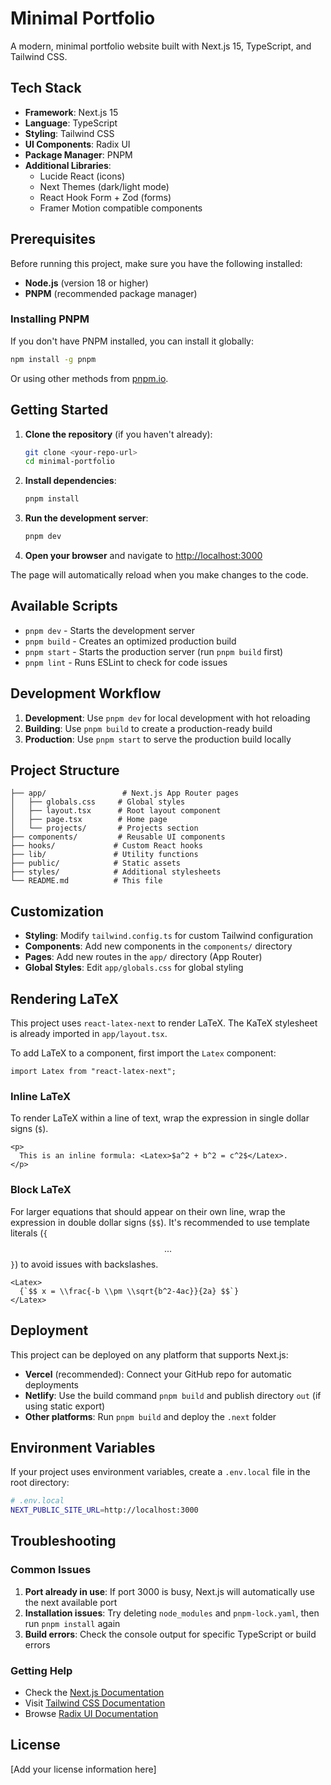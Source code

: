 # Minimal Portfolio

A modern, minimal portfolio website built with Next.js 15, TypeScript, and Tailwind CSS.

## Tech Stack

- **Framework**: Next.js 15
- **Language**: TypeScript
- **Styling**: Tailwind CSS
- **UI Components**: Radix UI
- **Package Manager**: PNPM
- **Additional Libraries**: 
  - Lucide React (icons)
  - Next Themes (dark/light mode)
  - React Hook Form + Zod (forms)
  - Framer Motion compatible components

## Prerequisites

Before running this project, make sure you have the following installed:

- **Node.js** (version 18 or higher)
- **PNPM** (recommended package manager)

### Installing PNPM

If you don't have PNPM installed, you can install it globally:

```bash
npm install -g pnpm
```

Or using other methods from [pnpm.io](https://pnpm.io/installation).

## Getting Started

1. **Clone the repository** (if you haven't already):
   ```bash
   git clone <your-repo-url>
   cd minimal-portfolio
   ```

2. **Install dependencies**:
   ```bash
   pnpm install
   ```

3. **Run the development server**:
   ```bash
   pnpm dev
   ```

4. **Open your browser** and navigate to [http://localhost:3000](http://localhost:3000)

The page will automatically reload when you make changes to the code.

## Available Scripts

- `pnpm dev` - Starts the development server
- `pnpm build` - Creates an optimized production build
- `pnpm start` - Starts the production server (run `pnpm build` first)
- `pnpm lint` - Runs ESLint to check for code issues

## Development Workflow

1. **Development**: Use `pnpm dev` for local development with hot reloading
2. **Building**: Use `pnpm build` to create a production-ready build
3. **Production**: Use `pnpm start` to serve the production build locally

## Project Structure

```
├── app/                 # Next.js App Router pages
│   ├── globals.css     # Global styles
│   ├── layout.tsx      # Root layout component
│   ├── page.tsx        # Home page
│   └── projects/       # Projects section
├── components/         # Reusable UI components
├── hooks/             # Custom React hooks
├── lib/               # Utility functions
├── public/            # Static assets
├── styles/            # Additional stylesheets
└── README.md          # This file
```

## Customization

- **Styling**: Modify `tailwind.config.ts` for custom Tailwind configuration
- **Components**: Add new components in the `components/` directory
- **Pages**: Add new routes in the `app/` directory (App Router)
- **Global Styles**: Edit `app/globals.css` for global styling

## Rendering LaTeX

This project uses `react-latex-next` to render LaTeX. The KaTeX stylesheet is already imported in `app/layout.tsx`.

To add LaTeX to a component, first import the `Latex` component:

```tsx
import Latex from "react-latex-next";
```

### Inline LaTeX

To render LaTeX within a line of text, wrap the expression in single dollar signs (`$`).

```tsx
<p>
  This is an inline formula: <Latex>$a^2 + b^2 = c^2$</Latex>.
</p>
```

### Block LaTeX

For larger equations that should appear on their own line, wrap the expression in double dollar signs (`$$`). It's recommended to use template literals (`{`$$...$$`}`) to avoid issues with backslashes.

```tsx
<Latex>
  {`$$ x = \\frac{-b \\pm \\sqrt{b^2-4ac}}{2a} $$`}
</Latex>
```

## Deployment

This project can be deployed on any platform that supports Next.js:

- **Vercel** (recommended): Connect your GitHub repo for automatic deployments
- **Netlify**: Use the build command `pnpm build` and publish directory `out` (if using static export)
- **Other platforms**: Run `pnpm build` and deploy the `.next` folder

## Environment Variables

If your project uses environment variables, create a `.env.local` file in the root directory:

```bash
# .env.local
NEXT_PUBLIC_SITE_URL=http://localhost:3000
```

## Troubleshooting

### Common Issues

1. **Port already in use**: If port 3000 is busy, Next.js will automatically use the next available port
2. **Installation issues**: Try deleting `node_modules` and `pnpm-lock.yaml`, then run `pnpm install` again
3. **Build errors**: Check the console output for specific TypeScript or build errors

### Getting Help

- Check the [Next.js Documentation](https://nextjs.org/docs)
- Visit [Tailwind CSS Documentation](https://tailwindcss.com/docs)
- Browse [Radix UI Documentation](https://www.radix-ui.com/)

## License

[Add your license information here] 